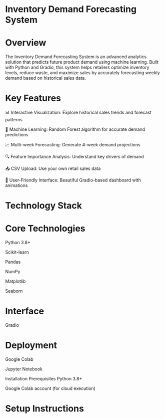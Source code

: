 # Inventory Demand Forecasting System

# Overview
The Inventory Demand Forecasting System is an advanced analytics solution that predicts future product demand using machine learning. Built with Python and Gradio, this system helps retailers optimize inventory levels, reduce waste, and maximize sales by accurately forecasting weekly demand based on historical sales data.

# Key Features
📊 Interactive Visualization: Explore historical sales trends and forecast patterns

🤖 Machine Learning: Random Forest algorithm for accurate demand predictions

📈 Multi-week Forecasting: Generate 4-week demand projections

🔍 Feature Importance Analysis: Understand key drivers of demand

📤 CSV Upload: Use your own retail sales data

🎨 User-Friendly Interface: Beautiful Gradio-based dashboard with animations

# Technology Stack
# Core Technologies

Python 3.8+

Scikit-learn

Pandas

NumPy

Matplotlib

Seaborn

# Interface

Gradio

# Deployment

Google Colab

Jupyter Notebook

Installation
Prerequisites
Python 3.8+

Google Colab account (for cloud execution)

# Setup Instructions


